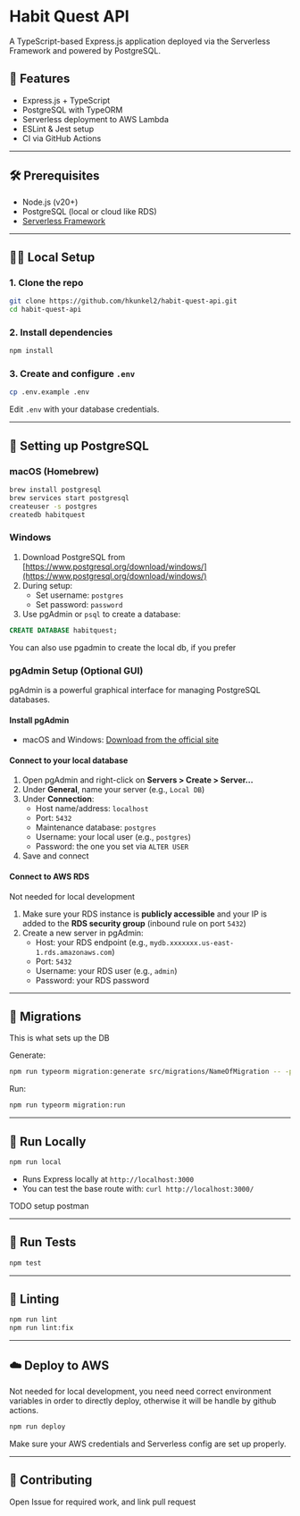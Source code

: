 # Habit Quest API

A TypeScript-based Express.js application deployed via the Serverless Framework and powered by PostgreSQL.

## 🚀 Features

- Express.js + TypeScript
- PostgreSQL with TypeORM
- Serverless deployment to AWS Lambda
- ESLint & Jest setup
- CI via GitHub Actions

---

## 🛠️ Prerequisites

- Node.js (v20+)
- PostgreSQL (local or cloud like RDS)
- [Serverless Framework](https://www.serverless.com/framework/docs/getting-started/)

---

## 🧑‍💻 Local Setup

### 1. Clone the repo

```bash
git clone https://github.com/hkunkel2/habit-quest-api.git
cd habit-quest-api
```

### 2. Install dependencies

```bash
npm install
```

### 3. Create and configure `.env`

```bash
cp .env.example .env
```

Edit `.env` with your database credentials.

---

## 🐘 Setting up PostgreSQL

### macOS (Homebrew)

```bash
brew install postgresql
brew services start postgresql
createuser -s postgres
createdb habitquest
```

### Windows

1. Download PostgreSQL from [https://www.postgresql.org/download/windows/](https://www.postgresql.org/download/windows/)
2. During setup:
   - Set username: `postgres`
   - Set password: `password`
3. Use pgAdmin or `psql` to create a database:

```sql
CREATE DATABASE habitquest;
```

You can also use pgadmin to create the local db, if you prefer

### pgAdmin Setup (Optional GUI)

pgAdmin is a powerful graphical interface for managing PostgreSQL databases.

#### Install pgAdmin

- macOS and Windows: [Download from the official site](https://www.pgadmin.org/download/)

#### Connect to your local database

1. Open pgAdmin and right-click on **Servers > Create > Server...**
2. Under **General**, name your server (e.g., `Local DB`)
3. Under **Connection**:
   - Host name/address: `localhost`
   - Port: `5432`
   - Maintenance database: `postgres`
   - Username: your local user (e.g., `postgres`)
   - Password: the one you set via `ALTER USER`
4. Save and connect

#### Connect to AWS RDS
Not needed for local development

1. Make sure your RDS instance is **publicly accessible** and your IP is added to the **RDS security group** (inbound rule on port `5432`)
2. Create a new server in pgAdmin:
   - Host: your RDS endpoint (e.g., `mydb.xxxxxxx.us-east-1.rds.amazonaws.com`)
   - Port: `5432`
   - Username: your RDS user (e.g., `admin`)
   - Password: your RDS password

---

## 🧪 Migrations
This is what sets up the DB

Generate:
```bash
npm run typeorm migration:generate src/migrations/NameOfMigration -- -p
```

Run:
```bash
npm run typeorm migration:run
```

---

## 🏃 Run Locally

```bash
npm run local
```

- Runs Express locally at `http://localhost:3000`
- You can test the base route with: `curl http://localhost:3000/`

TODO setup postman 

---

## 🧪 Run Tests

```bash
npm test
```

---

## 🧹 Linting

```bash
npm run lint
npm run lint:fix
```

---

## ☁️ Deploy to AWS
Not needed for local development, you need need correct environment variables in order to directly deploy, otherwise it will be handle by github actions.

```bash
npm run deploy
```

Make sure your AWS credentials and Serverless config are set up properly.

---

## 🤝 Contributing

Open Issue for required work, and link pull request
